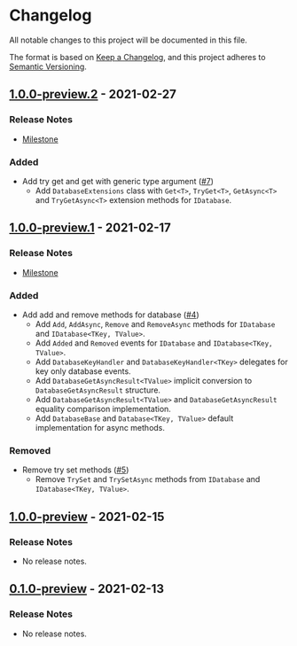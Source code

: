 # Changelog

All notable changes to this project will be documented in this file.

The format is based on [Keep a Changelog](https://keepachangelog.com/en/1.0.0/),
and this project adheres to [Semantic Versioning](https://semver.org/spec/v2.0.0.html).

## [1.0.0-preview.2](https://github.com/unity-game-framework/ugf-database/releases/tag/1.0.0-preview.2) - 2021-02-27  

### Release Notes

- [Milestone](https://github.com/unity-game-framework/ugf-database/milestone/2?closed=1)  
    

### Added

- Add try get and get with generic type argument ([#7](https://github.com/unity-game-framework/ugf-database/pull/7))  
    - Add `DatabaseExtensions` class with `Get<T>`, `TryGet<T>`, `GetAsync<T>` and `TryGetAsync<T>` extension methods for `IDatabase`.

## [1.0.0-preview.1](https://github.com/unity-game-framework/ugf-database/releases/tag/1.0.0-preview.1) - 2021-02-17  

### Release Notes

- [Milestone](https://github.com/unity-game-framework/ugf-database/milestone/1?closed=1)  
    

### Added

- Add add and remove methods for database ([#4](https://github.com/unity-game-framework/ugf-database/pull/4))  
    - Add `Add`, `AddAsync`, `Remove` and `RemoveAsync` methods for `IDatabase` and `IDatabase<TKey, TValue>`.
    - Add `Added` and `Removed` events for `IDatabase` and `IDatabase<TKey, TValue>`.
    - Add `DatabaseKeyHandler` and `DatabaseKeyHandler<TKey>` delegates for key only database events.
    - Add `DatabaseGetAsyncResult<TValue>` implicit conversion to `DatabaseGetAsyncResult` structure.
    - Add `DatabaseGetAsyncResult<TValue>` and `DatabaseGetAsyncResult` equality comparison implementation.
    - Add `DatabaseBase` and `Database<TKey, TValue>` default implementation for async methods.

### Removed

- Remove try set methods ([#5](https://github.com/unity-game-framework/ugf-database/pull/5))  
    - Remove `TrySet` and `TrySetAsync` methods from `IDatabase` and `IDatabase<TKey, TValue>`.

## [1.0.0-preview](https://github.com/unity-game-framework/ugf-database/releases/tag/1.0.0-preview) - 2021-02-15  

### Release Notes

- No release notes.

## [0.1.0-preview](https://github.com/unity-game-framework/ugf-database/releases/tag/0.1.0-preview) - 2021-02-13  

### Release Notes

- No release notes.


